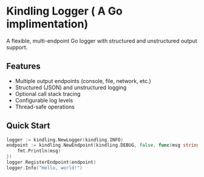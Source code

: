 # Kindling Logger ( A Go implimentation)

A flexible, multi-endpoint Go logger with structured and unstructured output
support.

## Features

- Multiple output endpoints (console, file, network, etc.)
- Structured (JSON) and unstructured logging
- Optional call stack tracing
- Configurable log levels
- Thread-safe operations

## Quick Start

```go
logger := kindling.NewLogger(kindling.INFO)
endpoint := kindling.NewEndpoint(kindling.DEBUG, false, func(msg string) {
    fmt.Println(msg)
})
logger.RegisterEndpoint(endpoint)
logger.Info("Hello, world!")
```

